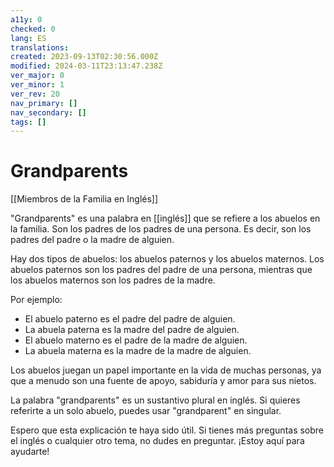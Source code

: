 ```yaml
---
a11y: 0
checked: 0
lang: ES
translations: 
created: 2023-09-13T02:30:56.000Z
modified: 2024-03-11T23:13:47.238Z
ver_major: 0
ver_minor: 1
ver_rev: 20
nav_primary: []
nav_secondary: []
tags: []
---
```

# Grandparents
[[Miembros de la Familia en Inglés]]

"Grandparents" es una palabra en [[inglés]] que se refiere a los abuelos en la familia. Son los padres de los padres de una persona. Es decir, son los padres del padre o la madre de alguien.

Hay dos tipos de abuelos: los abuelos paternos y los abuelos maternos. Los abuelos paternos son los padres del padre de una persona, mientras que los abuelos maternos son los padres de la madre.

Por ejemplo:

- El abuelo paterno es el padre del padre de alguien.
- La abuela paterna es la madre del padre de alguien.
- El abuelo materno es el padre de la madre de alguien.
- La abuela materna es la madre de la madre de alguien.

Los abuelos juegan un papel importante en la vida de muchas personas, ya que a menudo son una fuente de apoyo, sabiduría y amor para sus nietos.

La palabra "grandparents" es un sustantivo plural en inglés. Si quieres referirte a un solo abuelo, puedes usar "grandparent" en singular.

Espero que esta explicación te haya sido útil. Si tienes más preguntas sobre el inglés o cualquier otro tema, no dudes en preguntar. ¡Estoy aquí para ayudarte!